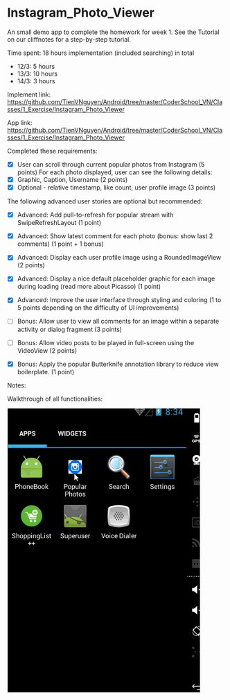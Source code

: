 # Instagram_Photo_Viewer
An small demo app to complete the homework for week 1. See the Tutorial on our cliffnotes for a step-by-step tutorial.

Time spent: 18 hours implementation (included searching) in total
 - 12/3: 5 hours
 - 13/3: 10 hours
 - 14/3: 3 hours

Implement link: https://github.com/TienVNguyen/Android/tree/master/CoderSchool_VN/Classes/1_Exercise/Instagram_Photo_Viewer

App link: https://github.com/TienVNguyen/Android/tree/master/CoderSchool_VN/Classes/1_Exercise/Instagram_Photo_Viewer

Completed these requirements:

 * [x] User can scroll through current popular photos from Instagram (5 points)
       For each photo displayed, user can see the following details:
 * [x] Graphic, Caption, Username (2 points)
 * [x] Optional - relative timestamp, like count, user profile image (3 points)

The following advanced user stories are optional but recommended:
 * [x] Advanced: Add pull-to-refresh for popular stream with SwipeRefreshLayout (1 point)
 * [x] Advanced: Show latest comment for each photo (bonus: show last 2 comments) (1 point + 1 bonus)
 * [x] Advanced: Display each user profile image using a RoundedImageView (2 points)
 * [x] Advanced: Display a nice default placeholder graphic for each image during loading (read more about Picasso) (1 point)
 * [x] Advanced: Improve the user interface through styling and coloring (1 to 5 points depending on the difficulty of UI improvements)
 * [ ] Bonus: Allow user to view all comments for an image within a separate activity or dialog fragment (3 points)
 * [ ] Bonus: Allow video posts to be played in full-screen using the VideoView (2 points)
 * [x] Bonus: Apply the popular Butterknife annotation library to reduce view boilerplate. (1 point)

 
Notes:

Walkthrough of all functionalities:

![Video Walkthrough](basic_instagram_project.gif)